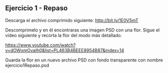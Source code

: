 ## Ejercicio 1 - Repaso

Descarga el archivo comprimido siguiente: http://bit.ly/1E0V5mT

Descomprimelo y en él encontraras una imagen PSD con una flor. Sigue el vídeo siguiente y recorta la flor del modo más detallado.

https://www.youtube.com/watch?v=dOWxmOvaIh0&list=PL463B4BEEE8954B87&index=14

Guarda la flor en un nuevo archivo PSD con fondo transparente con nombre ejercicio1Repaso.psd
